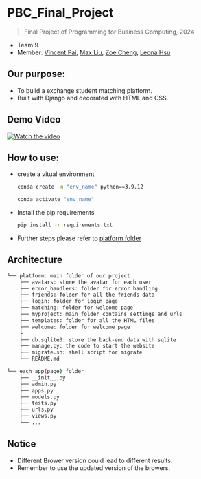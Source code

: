 # PBC_Final_Project
> Final Project of Programming for Business Computing, 2024
- Team 9
- Member: [Vincent Pai](https://github.com/Bai1026), [Max Liu](https://github.com/max09401), [Zoe Cheng](https://github.com/zoe891026), [Leona Hsu](https://github.com/Leonahsu)

## Our purpose:
- To build a exchange student matching platform.
- Built with Django and decorated with HTML and CSS.

## Demo Video
[![Watch the video](https://img.youtube.com/vi/hyX775lLM6A/0.jpg)](https://www.youtube.com/watch?v=hyX775lLM6A)
  
## How to use:
- create a vitual environment
  ```bash
  conda create -n "env_name" python==3.9.12
  ```
  ```bash
  conda activate "env_name"
  ```
- Install the pip requirements
  ```bash
  pip install -r requirements.txt
  ```
- Further steps please refer to [platform folder](https://github.com/Bai1026/PBC_Final_Project/tree/main/platform)

## Architecture
```bash
└── platform: main folder of our project
    ├── avatars: store the avatar for each user
    ├── error_handlers: folder for error handling
    ├── friends: folder for all the friends data
    ├── login: folder for login page
    ├── matching: folder for welcome page
    ├── myproject: main folder contains settings and urls
    ├── templates: folder for all the HTML files
    ├── welcome: folder for welcome page
    ├
    ├── db.sqlite3: store the back-end data with sqlite
    ├── manage.py: the code to start the website
    ├── migrate.sh: shell script for migrate
    └── README.md  
```

```bash
└── each app(page) folder
    ├── __init__.py
    ├── admin.py
    ├── apps.py
    ├── models.py
    ├── tests.py
    ├── urls.py
    ├── views.py
    └── ...
```

## Notice
- Different Brower version could lead to different results.
- Remember to use the updated version of the browers.
